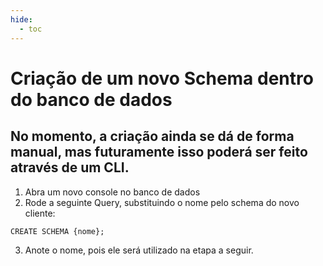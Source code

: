 ```yaml
---
hide:
  - toc
---
```


# Criação de um novo Schema dentro do banco de dados

## No momento, a criação ainda se dá de forma manual, mas futuramente isso poderá ser feito através de um CLI.

1. Abra um novo console no banco de dados
2. Rode a seguinte Query, substituindo o nome pelo schema do novo cliente: 
```
CREATE SCHEMA {nome};
```
3. Anote o nome, pois ele será utilizado na etapa a seguir.